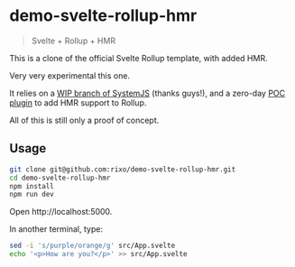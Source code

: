 # demo-svelte-rollup-hmr

> Svelte + Rollup + HMR

This is a clone of the official Svelte Rollup template, with added HMR.

Very very experimental this one.

It relies on a [WIP branch of SystemJS](https://github.com/LarsDenBakker/systemjs/tree/reload) (thanks guys!), and a zero-day [POC plugin](https://github.com/rixo/rollup-plugin-hot) to add HMR support to Rollup.

All of this is still only a proof of concept.

## Usage

```bash
git clone git@github.com:rixo/demo-svelte-rollup-hmr.git
cd demo-svelte-rollup-hmr
npm install
npm run dev
```

Open http://localhost:5000.

In another terminal, type:

```bash
sed -i 's/purple/orange/g' src/App.svelte
echo '<p>How are you?</p>' >> src/App.svelte
```
